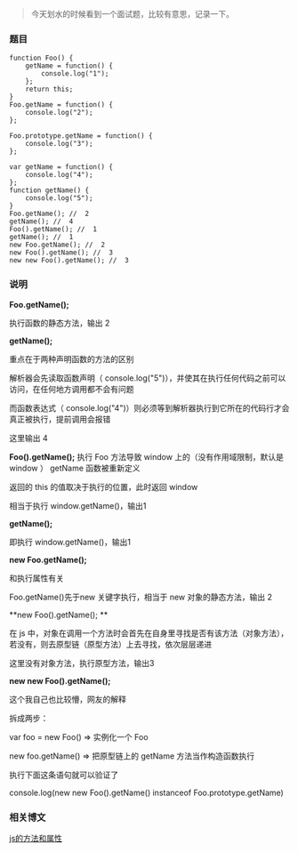 >今天划水的时候看到一个面试题，比较有意思，记录一下。

### 题目

```
function Foo() {
	getName = function() {
		console.log("1");
	};
	return this;
}
Foo.getName = function() {
	console.log("2");
};

Foo.prototype.getName = function() {
	console.log("3");
};

var getName = function() {
	console.log("4");
};
function getName() {
	console.log("5");
}
Foo.getName(); //  2
getName(); //  4
Foo().getName(); //  1
getName(); //  1
new Foo.getName(); //  2
new Foo().getName(); //  3
new new Foo().getName(); //  3

```

### 说明

**Foo.getName();**

执行函数的静态方法，输出 2

**getName();**

重点在于两种声明函数的方法的区别

解析器会先读取函数声明（ console.log("5")），并使其在执行任何代码之前可以访问，在任何地方调用都不会有问题

而函数表达式（ console.log("4")）则必须等到解析器执行到它所在的代码行才会真正被执行，提前调用会报错

这里输出 4


**Foo().getName();**
执行 Foo 方法导致 window 上的（没有作用域限制，默认是 window ） getName 函数被重新定义

返回的 this 的值取决于执行的位置，此时返回 window

相当于执行 window.getName()，输出1


**getName();**

即执行 window.getName()，输出1


**new Foo.getName();**

和执行属性有关

Foo.getName()先于new 关键字执行，相当于 new 对象的静态方法，输出 2


**new Foo().getName(); **

在 js 中，对象在调用一个方法时会首先在自身里寻找是否有该方法（对象方法），若没有，则去原型链（原型方法）上去寻找，依次层层递进

这里没有对象方法，执行原型方法，输出3


**new new Foo().getName();**

这个我自己也比较懵，网友的解释

拆成两步：

var foo = new Foo() => 实例化一个 Foo

new foo.getName() => 把原型链上的 getName 方法当作构造函数执行

执行下面这条语句就可以验证了

console.log(new new Foo().getName() instanceof Foo.prototype.getName)


### 相关博文

[js的方法和属性](/post/33)



